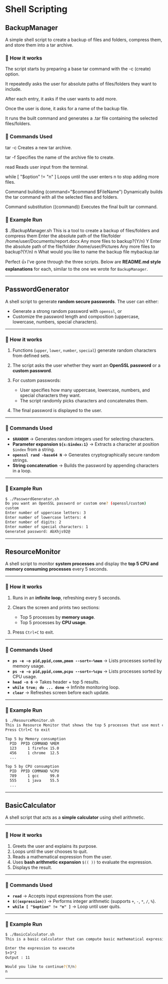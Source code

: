 # Shell Scripting

## BackupManager

A simple shell script to create a backup of files and folders, compress them, and store them into a tar archive.

### 🔹 How it works

The script starts by preparing a base tar command with the -c (create) option.

It repeatedly asks the user for absolute paths of files/folders they want to include.

After each entry, it asks if the user wants to add more.

Once the user is done, it asks for a name of the backup file.

It runs the built command and generates a .tar file containing the selected files/folders.

### 🔹 Commands Used

tar -c
Creates a new tar archive.

tar -f <filename>
Specifies the name of the archive file to create.

read
Reads user input from the terminal.

while [ "$option" != "n" ]
Loops until the user enters n to stop adding more files.

Command building (command="$command $FileName")
Dynamically builds the tar command with all the selected files and folders.

Command substitution ($($command))
Executes the final built tar command.

### 🔹 Example Run


$ ./BackupManager.sh
This is a tool to create a backup of files/folders and compress them
Enter the absolute path of the file/folder
/home/user/Documents/report.docx
Any more files to backup?(Y/n)
Y
Enter the absolute path of the file/folder
/home/user/Pictures
Any more files to backup?(Y/n)
n
What would you like to name the backup file
mybackup.tar

Perfect 👍 I’ve gone through the three scripts. Below are **README.md style explanations** for each, similar to the one we wrote for `BackupManager`.

---

## PasswordGenerator

A shell script to generate **random secure passwords**. The user can either:

* Generate a strong random password with `openssl`, or
* Customize the password length and composition (uppercase, lowercase, numbers, special characters).

---

### 🔹 How it works

1. Functions (`upper`, `lower`, `number`, `special`) generate random characters from defined sets.
2. The script asks the user whether they want an **OpenSSL password** or a **custom password**.
3. For custom passwords:

   * User specifies how many uppercase, lowercase, numbers, and special characters they want.
   * The script randomly picks characters and concatenates them.
4. The final password is displayed to the user.

---

### 🔹 Commands Used

* **`$RANDOM`** → Generates random integers used for selecting characters.
* **Parameter expansion `${s:$index:1}`** → Extracts a character at position `$index` from a string.
* **`openssl rand -base64 N`** → Generates cryptographically secure random strings.
* **String concatenation** → Builds the password by appending characters in a loop.

---

### 🔹 Example Run

```bash
$ ./PasswordGenerator.sh
Do you want an OpenSSL password or custom one? (openssl/custom)
custom
Enter number of uppercase letters: 3
Enter number of lowercase letters: 4
Enter number of digits: 2
Enter number of special characters: 1
Generated password: AbXhjs92@
```

---

##  ResourceMonitor

A shell script to monitor **system processes** and display the **top 5 CPU and memory consuming processes** every 5 seconds.

---

### 🔹 How it works

1. Runs in an **infinite loop**, refreshing every 5 seconds.
2. Clears the screen and prints two sections:

   * Top 5 processes by **memory usage**.
   * Top 5 processes by **CPU usage**.
3. Press `Ctrl+C` to exit.

---

### 🔹 Commands Used

* **`ps -e -o pid,ppid,comm,pmem --sort=-%mem`** → Lists processes sorted by memory usage.
* **`ps -e -o pid,ppid,comm,pcpu --sort=-%cpu`** → Lists processes sorted by CPU usage.
* **`head -n 6`** → Takes header + top 5 results.
* **`while true; do ... done`** → Infinite monitoring loop.
* **`clear`** → Refreshes screen before each update.

---

### 🔹 Example Run

```bash
$ ./ResourceMonitor.sh
This is Resource Monitor that shows the top 5 processes that use most cpu and memory.
Press Ctrl+C to exit

Top 5 by Memory consumption
  PID  PPID COMMAND %MEM
  123     1 firefox 15.0
  456     1 chrome  12.5
  ...

Top 5 by CPU consumption
  PID  PPID COMMAND %CPU
  789     1 gcc     99.0
  555     1 java    55.5
  ...
```

---

## BasicCalculator

A shell script that acts as a **simple calculator** using shell arithmetic.

---

### 🔹 How it works

1. Greets the user and explains its purpose.
2. Loops until the user chooses to quit.
3. Reads a mathematical expression from the user.
4. Uses **bash arithmetic expansion** `$(( ))` to evaluate the expression.
5. Displays the result.

---

### 🔹 Commands Used

* **`read`** → Accepts input expressions from the user.
* **`$((expression))`** → Performs integer arithmetic (supports `+`, `-`, `*`, `/`, `%`).
* **`while [ "$option" != "n" ]`** → Loop until user quits.

---

### 🔹 Example Run

```bash
$ ./BasicCalculator.sh
This is a basic calculator that can compute basic mathematical expressions including additions and multiplications

Enter the expression to execute
5+3*2
Output : 11

Would you like to continue?(Y/n)
n
```

---

